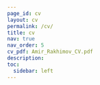 ```yaml
---
page_id: cv
layout: cv
permalink: /cv/
title: cv
nav: true
nav_order: 5
cv_pdf: Amir_Rakhimov_CV.pdf
description: 
toc:
  sidebar: left
---
```

